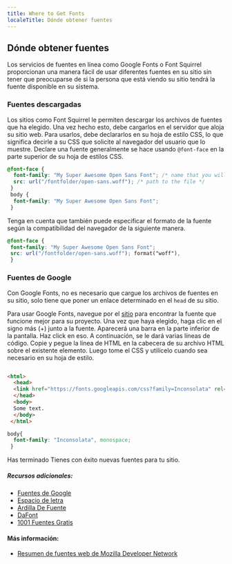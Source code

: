 ```yaml
---
title: Where to Get Fonts
localeTitle: Dónde obtener fuentes
---
```

## Dónde obtener fuentes

Los servicios de fuentes en línea como Google Fonts o Font Squirrel proporcionan una manera fácil de usar diferentes fuentes en su sitio sin tener que preocuparse de si la persona que está viendo su sitio tendrá la fuente disponible en su sistema.

### Fuentes descargadas

Los sitios como Font Squirrel le permiten descargar los archivos de fuentes que ha elegido. Una vez hecho esto, debe cargarlos en el servidor que aloja su sitio web. Para usarlos, debe declararlos en su hoja de estilo CSS, lo que significa decirle a su CSS que solicite al navegador del usuario que lo muestre. Declare una fuente generalmente se hace usando `@font-face` en la parte superior de su hoja de estilos CSS.

```css
@font-face { 
  font-family: "My Super Awesome Open Sans Font"; /* name that you will use later to apply the font */ 
  src: url("/fontfolder/open-sans.woff"); /* path to the file */ 
 } 
 body { 
  font-family: "My Super Awesome Open Sans Font"; 
 } 
```

Tenga en cuenta que también puede especificar el formato de la fuente según la compatibilidad del navegador de la siguiente manera.

```css
@font-face { 
 font-family: "My Super Awesome Open Sans Font"; 
 src: url("/fontfolder/open-sans.woff"); format("woff"), 
 } 
```

### Fuentes de Google

Con Google Fonts, no es necesario que cargue los archivos de fuentes en su sitio, solo tiene que poner un enlace determinado en el `head` de su sitio.

Para usar Google Fonts, navegue por el [sitio](https://fonts.google.com/) para encontrar la fuente que funcione mejor para su proyecto. Una vez que haya elegido, haga clic en el signo más (+) junto a la fuente. Aparecerá una barra en la parte inferior de la pantalla. Haz click en eso. A continuación, se le dará varias líneas de código. Copie y pegue la línea de HTML en la cabecera de su archivo HTML sobre el existente  elemento. Luego tome el CSS y utilícelo cuando sea necesario en su hoja de estilo.

```html

<html> 
  <head> 
  <link href="https://fonts.googleapis.com/css?family=Inconsolata" rel="stylesheet"> 
  </head> 
  <body> 
  Some text. 
  </body> 
 </html> 
```

```css
body{ 
  font-family: "Inconsolata", monospace; 
 } 
```

Has terminado Tienes con éxito nuevas fuentes para tu sitio.

##### Recursos adicionales:

*   [Fuentes de Google](http://fonts.google.com)
*   [Espacio de letra](http://www.fontspace.com)
*   [Ardilla De Fuente](http://fontsquirrel.com)
*   [DaFont](http://www.dafont.com)
*   [1001 Fuentes Gratis](http://www.1001freefonts.com)

#### Más información:

*   [Resumen de fuentes web de Mozilla Developer Network](https://developer.mozilla.org/en-US/docs/Learn/CSS/Styling_text/Web_fonts)